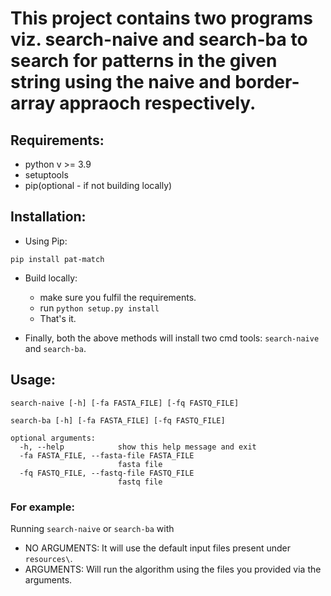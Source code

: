# This project contains two programs viz. search-naive and search-ba to search for patterns in the given string using the naive and border-array appraoch respectively.

## Requirements:
- python v >= 3.9
- setuptools
- pip(optional - if not building locally)

## Installation:
- Using Pip:
```commandline
pip install pat-match
```
- Build locally:
    - make sure you fulfil the requirements.
    - run `python setup.py install`
    - That's it.
    
- Finally, both the above methods will install two cmd tools: `search-naive` and `search-ba`.

## Usage:
```commandline
search-naive [-h] [-fa FASTA_FILE] [-fq FASTQ_FILE]
```

```commandline
search-ba [-h] [-fa FASTA_FILE] [-fq FASTQ_FILE]
```

```text
optional arguments:
  -h, --help            show this help message and exit
  -fa FASTA_FILE, --fasta-file FASTA_FILE
                        fasta file
  -fq FASTQ_FILE, --fastq-file FASTQ_FILE
                        fastq file
```

### For example:
Running `search-naive` or `search-ba` with
  - NO ARGUMENTS: It will use the default input files present under `resources\`.
  - ARGUMENTS: Will run the algorithm using the files you provided via the arguments.